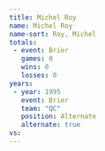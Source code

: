 ```yaml
---
title: Michel Roy
name: Michel Roy
name-sort: Roy, Michel
totals:
 - event: Brier
   games: 0
   wins: 0
   losses: 0
years:
 - year: 1995
   event: Brier
   team: "QC"
   position: Alternate
   alternate: true
vs:
---
```

